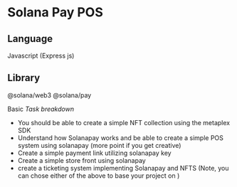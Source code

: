 # Solana Pay POS

## Language

Javascript (Express js)

## Library

@solana/web3
@solana/pay

Basic
_Task breakdown_

- You should be able to create a simple NFT collection using the metaplex SDK
- Understand how Solanapay works and be able to create a simple POS system using solanapay (more point if you get creative)
- Create a simple payment link utilizing solanapay key
- Create a simple store front using solanapay
- create a ticketing system implementing Solanapay and NFTS
  (Note, you can chose either of the above to base your project on )
